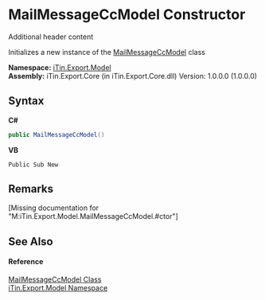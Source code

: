 # MailMessageCcModel Constructor 
Additional header content 

Initializes a new instance of the <a href="3d2e6f1b-3d22-2425-ffd9-1b23de3af6ca">MailMessageCcModel</a> class

**Namespace:**&nbsp;<a href="ef57ffcc-e95e-b212-5a46-9aa6f5a3511f">iTin.Export.Model</a><br />**Assembly:**&nbsp;iTin.Export.Core (in iTin.Export.Core.dll) Version: 1.0.0.0 (1.0.0.0)

## Syntax

**C#**<br />
``` C#
public MailMessageCcModel()
```

**VB**<br />
``` VB
Public Sub New
```


## Remarks
\[Missing <remarks> documentation for "M:iTin.Export.Model.MailMessageCcModel.#ctor"\]

## See Also


#### Reference
<a href="3d2e6f1b-3d22-2425-ffd9-1b23de3af6ca">MailMessageCcModel Class</a><br /><a href="ef57ffcc-e95e-b212-5a46-9aa6f5a3511f">iTin.Export.Model Namespace</a><br />